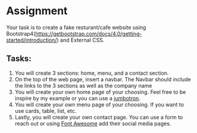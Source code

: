 # Assignment

Your task is to create a fake resturant/cafe website using Bootstrap4(https://getbootstrap.com/docs/4.0/getting-started/introduction/) and External CSS. 

## Tasks:
1. You will create 3 sections: home, menu, and a contact section.
2. On the top of the web page, insert a navbar. The Navbar should include the links to the 3 sections as well as the company name
3. You will create your own home page of your choosing. Feel free to be inspire by my example or you can use a [jumbotron](https://getbootstrap.com/docs/4.0/components/jumbotron/).
4. You will create your own menu page of your choosing. If you want to use cards, table, list, etc.
5. Lastly, you will create your own contact page. You can use a form to reach out or using [Font Awesome](https://fontawesome.com/v4/get-started/) add their social media pages.
